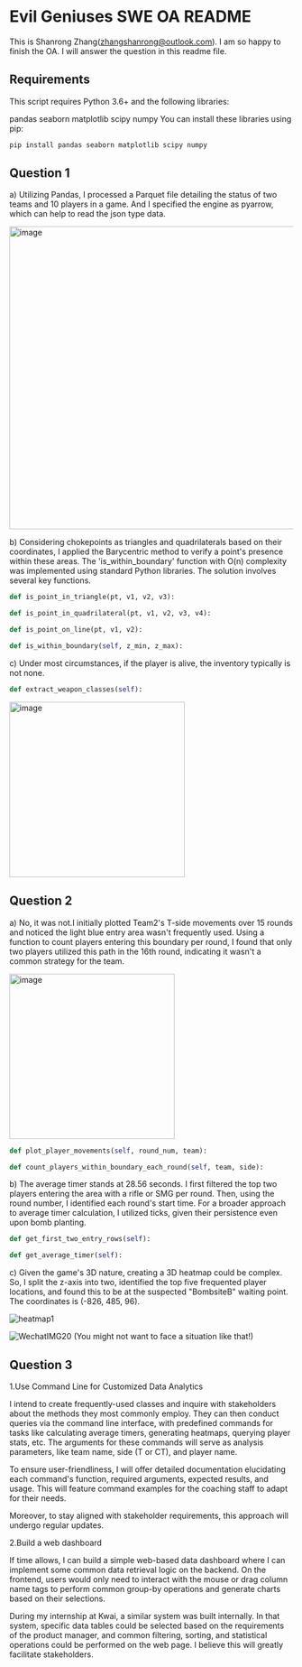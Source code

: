 # Evil Geniuses SWE OA README

This is Shanrong Zhang(zhangshanrong@outlook.com). I am so happy to finish the OA. I will answer the question in this readme file.

## Requirements

This script requires Python 3.6+ and the following libraries:

pandas
seaborn
matplotlib
scipy
numpy
You can install these libraries using pip:

```bash
pip install pandas seaborn matplotlib scipy numpy
```
## Question 1

a) Utilizing Pandas, I processed a Parquet file detailing the status of two teams and 10 players in a game. And I specified the engine as pyarrow, which can help to read the json type data.

<img width="537" alt="image" src="https://github.com/Ronlikesleep/SWEOA/assets/29923635/7b993497-8f2b-4985-82f8-85b8317d6868">

b) Considering chokepoints as triangles and quadrilaterals based on their coordinates, I applied the Barycentric method to verify a point's presence within these areas. The 'is_within_boundary' function with O(n) complexity was implemented using standard Python libraries. The solution involves several key functions.
```python
def is_point_in_triangle(pt, v1, v2, v3):

def is_point_in_quadrilateral(pt, v1, v2, v3, v4):

def is_point_on_line(pt, v1, v2):

def is_within_boundary(self, z_min, z_max):
```
c) Under most circumstances, if the player is alive, the inventory typically is not none.
```python
def extract_weapon_classes(self):
```
<img width="311" alt="image" src="https://github.com/Ronlikesleep/SWEOA/assets/29923635/12528bda-1245-4ceb-b942-7f7ed0f0dc43">

## Question 2

a) No, it was not.I initially plotted Team2's T-side movements over 15 rounds and noticed the light blue entry area wasn't frequently used. Using a function to count players entering this boundary per round, I found that only two players utilized this path in the 16th round, indicating it wasn't a common strategy for the team.

<img width="293" alt="image" src="https://github.com/Ronlikesleep/SWEOA/assets/29923635/cf46b26c-1a40-41cb-8d27-0154f099c88f">

```python
def plot_player_movements(self, round_num, team):

def count_players_within_boundary_each_round(self, team, side):
```
b) The average timer stands at 28.56 seconds. I first filtered the top two players entering the area with a rifle or SMG per round. Then, using the round number, I identified each round's start time. For a broader approach to average timer calculation, I utilized ticks, given their persistence even upon bomb planting.

```python
def get_first_two_entry_rows(self):

def get_average_timer(self):
```

c) Given the game's 3D nature, creating a 3D heatmap could be complex. So, I split the z-axis into two, identified the top five frequented player locations, and found this to be at the suspected "BombsiteB" waiting point. The coordinates is (-826, 485, 96).

![heatmap1](https://github.com/Ronlikesleep/SWEOA/assets/29923635/f4ca068a-4396-4724-a374-03d2ad05013a)

![WechatIMG20](https://github.com/Ronlikesleep/SWEOA/assets/29923635/4ef37806-855a-475d-973f-f8ceeef83620)
(You might not want to face a situation like that!)

## Question 3
1.Use Command Line for Customized Data Analytics

I intend to create frequently-used classes and inquire with stakeholders about the methods they most commonly employ. They can then conduct queries via the command line interface, with predefined commands for tasks like calculating average timers, generating heatmaps, querying player stats, etc. The arguments for these commands will serve as analysis parameters, like team name, side (T or CT), and player name.

To ensure user-friendliness, I will offer detailed documentation elucidating each command's function, required arguments, expected results, and usage. This will feature command examples for the coaching staff to adapt for their needs.

Moreover, to stay aligned with stakeholder requirements, this approach will undergo regular updates.

2.Build a web dashboard

If time allows, I can build a simple web-based data dashboard where I can implement some common data retrieval logic on the backend. On the frontend, users would only need to interact with the mouse or drag column name tags to perform common group-by operations and generate charts based on their selections. 

During my internship at Kwai, a similar system was built internally. In that system, specific data tables could be selected based on the requirements of the product manager, and common filtering, sorting, and statistical operations could be performed on the web page. I believe this will greatly facilitate stakeholders.
